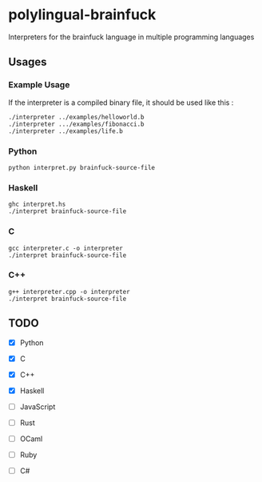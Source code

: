# polylingual-brainfuck
Interpreters for the brainfuck language in multiple programming languages

## Usages

### Example Usage
If the interpreter is a compiled binary file, it should be used like this :
```
./interpreter ../examples/helloworld.b
./interpreter .../examples/fibonacci.b
./interpreter ../examples/life.b
```

### Python
```
python interpret.py brainfuck-source-file
```

### Haskell
```
ghc interpret.hs
./interpret brainfuck-source-file
```

### C
```
gcc interpreter.c -o interpreter
./interpret brainfuck-source-file
```

### C++
```
g++ interpreter.cpp -o interpreter
./interpret brainfuck-source-file
```

### 


## TODO

 - [x] Python
 - [x] C
 - [x] C++
 - [x] Haskell
 - [ ] JavaScript
 - [ ] Rust
 - [ ] OCaml
 - [ ] Ruby
 - [ ] C#

